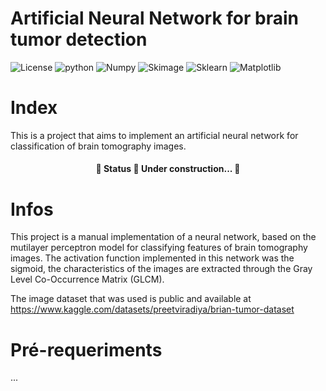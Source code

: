 # Artificial Neural Network for brain tumor detection
![License](https://img.shields.io/badge/License-GPL_2.0-green)
![python](https://img.shields.io/badge/Python-3.9.12-blue)
![Numpy](https://img.shields.io/badge/Numpy-1.21.5-blue)
![Skimage](https://img.shields.io/badge/Scikit_Image-0.19.2-blue)
![Sklearn](https://img.shields.io/badge/Scikit_Learn-1.0.2-blue)
![Matplotlib](https://img.shields.io/badge/Matplotlib-3.5.1-blue)

# Index
This is a project that aims to implement an artificial neural network for classification of brain tomography images.

<h4 align="center"> 
	🚧  Status 🚀 Under construction...  🚧
</h4>

# Infos
This project is a manual implementation of a neural network, based on the mutilayer perceptron model for classifying features of brain tomography images. The activation function implemented in this network was the sigmoid, the characteristics of the images are extracted through the Gray Level Co-Occurrence Matrix (GLCM).

The image dataset that was used is public and available at https://www.kaggle.com/datasets/preetviradiya/brian-tumor-dataset

# Pré-requeriments
...


